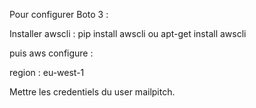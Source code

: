 Pour configurer Boto 3 :

Installer awscli :
pip install awscli
ou apt-get install awscli

puis aws configure :

region : eu-west-1

Mettre les credentiels du user mailpitch.